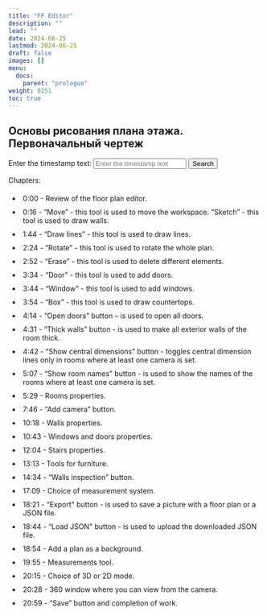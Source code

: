 ```yaml
---
title: "FF Editor"
description: ""
lead: ""
date: 2024-06-25
lastmod: 2024-06-25
draft: false
images: []
menu:
  docs:
    parent: "prologue"
weight: 0251
toc: true
---
```


## Основы рисования плана этажа. Первоначальный чертеж

<div id="ytplayer"></div>

<!-- HTML markup for input field and search button -->
<label for="searchInput">Enter the timestamp text:</label>
<input type="text" id="searchInput" placeholder="Enter the timestamp text">
<button onclick="handleSearch()">Search</button>

<!-- JavaScript to handle user input and call the search function -->
<script>
  // Load the IFrame Player API code asynchronously.
  var tag = document.createElement('script');
  tag.src = "https://www.youtube.com/player_api";
  var firstScriptTag = document.getElementsByTagName('script')[0];
  firstScriptTag.parentNode.insertBefore(tag, firstScriptTag);

  // Replace the 'ytplayer' element with a YouTube player after the API code downloads.
  var player;
  function onYouTubeIframeAPIReady() {
    player = new YT.Player('ytplayer', {
      height: '360',
      width: '640',
      videoId: 'loZabQCyP6s'
    });
  }

  // Handle user input and call the search function
  function handleSearch() {
    var query = document.getElementById('searchInput').value;
    searchByText(query);
  }

  // List of timestamps
  var timecodes = [
    {time: '0:00', description: 'Review of the floor plan editor.'},
    {time: '0:16', description: '“Move” - this tool is used to move the workspace. “Sketch” - this tool is used to draw walls.'},
    {time: '1:44', description: '“Draw lines” - this tool is used to draw lines.'},
    {time: '2:24', description: '“Rotate” - this tool is used to rotate the whole plan.'},
    {time: '2:52', description: '“Erase” - this tool is used to delete different elements.'},
    {time: '3:34', description: '“Door” - this tool is used to add doors.'},
    {time: '3:44', description: '“Window” - this tool is used to add windows.'},
    {time: '3:54', description: '“Box” - this tool is used to draw countertops.'},
    {time: '4:14', description: '“Open doors” button – is used to open all doors.'},
    {time: '4:31', description: '“Thick walls” button - is used to make all exterior walls of the room thick.'},
    {time: '4:42', description: '“Show central dimensions” button - toggles central dimension lines only in rooms where at least one camera is set.'},
    {time: '5:07', description: '“Show room names” button - is used to show the names of the rooms where at least one camera is set.'},
    {time: '5:29', description: 'Rooms properties.'},
    {time: '7:46', description: '“Add camera” button.'},
    {time: '10:18', description: 'Walls properties.'},
    {time: '10:43', description: 'Windows and doors properties.'},
    {time: '12:04', description: 'Stairs properties.'},
    {time: '13:13', description: 'Tools for furniture.'},
    {time: '14:34', description: '“Walls inspection” button.'},
    {time: '17:09', description: 'Сhoice of measurement system.'},
    {time: '18:21', description: '“Export" button - is used to save a picture with a floor plan or a JSON file.'},
    {time: '18:44', description: '“Load JSON" button - is used to upload the downloaded JSON file.'},
    {time: '18:54', description: 'Add a plan as a background.'},
    {time: '19:55', description: 'Measurements tool.'},
    {time: '20:15', description: 'Сhoice of 3D or 2D mode.'},
    {time: '20:28', description: '360 window where you can view from the camera.'},
    {time: '20:59', description: '“Save” button and completion of work.'}
  ];

  // Function to search by timestamp text
  function searchByText(query) {
    for (var i = 0; i < timecodes.length; i++) {
      if (timecodes[i].description.toLowerCase().includes(query.toLowerCase())) {
        var timeArray = timecodes[i].time.split(':');
        var minutes = parseInt(timeArray[0]);
        var seconds = parseInt(timeArray[1]);
        var totalTime = (minutes * 60) + seconds;
        player.seekTo(totalTime, true);
        break;
      }
    }
  }

  // Function to jump to the specified timestamp
  function goToTime(time) {
    var timeArray = time.split(':');
    var minutes = parseInt(timeArray[0]);
    var seconds = parseInt(timeArray[1]);
    var totalTime = (minutes * 60) + seconds;
    player.seekTo(totalTime, true);
  }
</script>

<!-- Styles for the timestamp list -->
<style>
#timecodeList ul li {
  padding: 5px;
  cursor: pointer;
}

#timecodeList ul li:hover {
  background-color: lightgray;
}
</style>

Chapters:
<!-- HTML markup for the timestamp list -->
<div id="timecodeList">
  <ul>
    <li onclick="goToTime('0:00')">0:00 - Review of the floor plan editor.</li>
    <li onclick="goToTime('0:16')">0:16 - “Move” - this tool is used to move the workspace. “Sketch” - this tool is used to draw walls.</li>
    <li onclick="goToTime('1:44')">1:44 - “Draw lines” - this tool is used to draw lines.</li>
    <li onclick="goToTime('2:24')">2:24 - “Rotate” - this tool is used to rotate the whole plan.</li>
    <li onclick="goToTime('2:52')">2:52 - “Erase” - this tool is used to delete different elements.</li>
    <li onclick="goToTime('3:34')">3:34 - “Door” - this tool is used to add doors.</li>
    <li onclick="goToTime('3:44')">3:44 - “Window” - this tool is used to add windows.</li>
    <li onclick="goToTime('3:54')">3:54 - “Box” - this tool is used to draw countertops.</li>
    <li onclick="goToTime('4:14')">4:14 - “Open doors” button – is used to open all doors.</li>
    <li onclick="goToTime('4:31')">4:31 - “Thick walls” button - is used to make all exterior walls of the room thick.</li>
    <li onclick="goToTime('4:42')">4:42 - “Show central dimensions” button - toggles central dimension lines only in rooms where at least one camera is set.</li>
    <li onclick="goToTime('5:07')">5:07 - “Show room names” button - is used to show the names of the rooms where at least one camera is set.</li>
    <li onclick="goToTime('5:29')">5:29 - Rooms properties.</li>
    <li onclick="goToTime('7:46')">7:46 - “Add camera” button.</li>
    <li onclick="goToTime('10:18')">10:18 - Walls properties.</li>
    <li onclick="goToTime('10:43')">10:43 - Windows and doors properties.</li>
    <li onclick="goToTime('12:04')">12:04 - Stairs properties.</li>
    <li onclick="goToTime('13:13')">13:13 - Tools for furniture.</li>
    <li onclick="goToTime('14:34')">14:34 - “Walls inspection” button.</li>
    <li onclick="goToTime('17:09')">17:09 - Сhoice of measurement system.</li>
    <li onclick="goToTime('18:21')">18:21 - “Export" button - is used to save a picture with a floor plan or a JSON file.</li>
    <li onclick="goToTime('18:44')">18:44 - “Load JSON" button - is used to upload the downloaded JSON file.</li>
    <li onclick="goToTime('18:54')">18:54 - Add a plan as a background.</li>
    <li onclick="goToTime('19:55')">19:55 - Measurements tool.</li>
    <li onclick="goToTime('20:15')">20:15 - Сhoice of 3D or 2D mode.</li>
    <li onclick="goToTime('20:28')">20:28 - 360 window where you can view from the camera.</li>
    <li onclick="goToTime('20:59')">20:59 - “Save” button and completion of work.</li>
  </ul>
</div>
